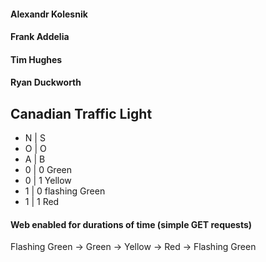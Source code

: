 #### Alexandr Kolesnik
#### Frank Addelia
#### Tim Hughes
#### Ryan Duckworth

## Canadian Traffic Light

  - N | S
  - O | O
  - A | B
  - 0 | 0       Green
  - 0 | 1       Yellow
  - 1 | 0       flashing Green
  - 1 | 1       Red

#### Web enabled for durations of time (simple GET requests)
Flashing Green -> Green -> Yellow -> Red -> Flashing Green
